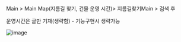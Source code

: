 Main > Main Map(지름길 찾기, 건물 운영 시간)> 지름길찾기Main > 검색 후 

운영시간은 글만 기재(생략함) -  기능구현시 생략가능


![image](https://user-images.githubusercontent.com/101785677/195361920-8a49ab31-4399-41ce-9a88-a22ce41e2431.png)

